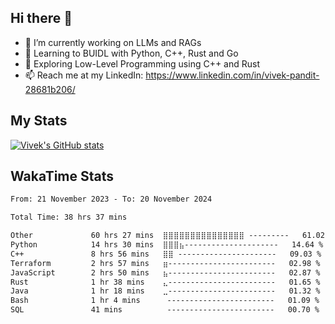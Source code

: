 ## Hi there 👋

- 🔭 I’m currently working on LLMs and RAGs
- 🌱 Learning to BUIDL with Python, C++, Rust and Go 
- 🤔 Exploring Low-Level Programming using C++ and Rust 
- 📫 Reach me at my LinkedIn: https://www.linkedin.com/in/vivek-pandit-28681b206/

## My Stats
[![Vivek's GitHub stats](https://github-readme-stats.vercel.app/api?username=ipanditi&show_icons=true&theme=dark)](https://ipanditi.github.io/)

## WakaTime Stats
<!--START_SECTION:waka-->

```txt
From: 21 November 2023 - To: 20 November 2024

Total Time: 38 hrs 37 mins

Other             60 hrs 27 mins  ⣿⣿⣿⣿⣿⣿⣿⣿⣿⣿⣿⣿⣿⣿⣿ ---------   61.02 %
Python            14 hrs 30 mins  ⣿⣿⣿⣦---------------------   14.64 %
C++               8 hrs 56 mins   ⣿⣿ ----------------------   09.03 %
Terraform         2 hrs 57 mins   ⣶------------------------   02.98 %
JavaScript        2 hrs 50 mins   ⣦------------------------   02.87 %
Rust              1 hr 38 mins    ⣄------------------------   01.65 %
Java              1 hr 18 mins    ⣀------------------------   01.32 %
Bash              1 hr 4 mins      ------------------------   01.09 %
SQL               41 mins          ------------------------   00.70 %
```

<!--END_SECTION:waka-->



